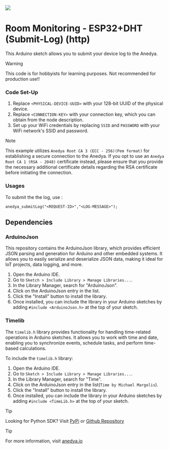 [<img src="https://img.shields.io/badge/Anedya-Documentation-blue?style=for-the-badge">](https://docs.anedya.io?utm_source=github&utm_medium=link&utm_campaign=github-examples&utm_content=esp32)


# Room Monitoring - ESP32+DHT (Submit-Log) (http)



This Arduino sketch allows you to submit your device log to the Anedya.

> [!WARNING]
> This code is for hobbyists for learning purposes. Not recommended for production use!!

### Code Set-Up

1. Replace `<PHYSICAL-DEVICE-UUID>` with your 128-bit UUID of the physical device.
2. Replace `<CONNECTION-KEY>` with your connection key, which you can obtain from the node description.
3. Set up your WiFi credentials by replacing `SSID` and `PASSWORD` with your WiFi network's SSID and password.

> [!NOTE] 
> This example utilizes `Anedya Root CA 3 (ECC - 256)(Pem format)` for establishing a secure connection to the Anedya. If you opt to use an `Anedya Root CA 1 (RSA - 2048)` certificate instead, please ensure that you provide the necessary additional certificate details regarding the RSA certificate before initiating the connection.

### Usages 

To submit the the log, use : 
```
anedya_submitLog("<REQUEST-ID>","<LOG-MESSAGE>");
```


## Dependencies

### ArduinoJson

This repository contains the ArduinoJson library, which provides efficient JSON parsing and generation for Arduino and other embedded systems. It allows you to easily serialize and deserialize JSON data, making it ideal for IoT projects, data logging, and more.

1. Open the Arduino IDE.
2. Go to `Sketch > Include Library > Manage Libraries...`.
3. In the Library Manager, search for "ArduinoJson".
4. Click on the ArduinoJson entry in the list.
5. Click the "Install" button to install the library.
6. Once installed, you can include the library in your Arduino sketches by adding `#include <ArduinoJson.h>` at the top of your sketch.

### Timelib

The `timelib.h` library provides functionality for handling time-related operations in Arduino sketches. It allows you to work with time and date, enabling you to synchronize events, schedule tasks, and perform time-based calculations.

To include the `timelib.h` library:

1. Open the Arduino IDE.
2. Go to `Sketch > Include Library > Manage Libraries...`.
3. In the Library Manager, search for "Time".
4. Click on the ArduinoJson entry in the list(`Time by Michael Margolis`).
5. Click the "Install" button to install the library.
6. Once installed, you can include the library in your Arduino sketches by adding `#include <TimeLib.h>` at the top of your sketch.

> [!TIP]
> Looking for Python SDK? Visit [PyPi](https://pypi.org/project/anedya-dev-sdk/) or [Github Repository](https://github.com/anedyaio/anedya-dev-sdk-pyhton)

>[!TIP]
> For more information, visit [anedya.io](https://anedya.io/?utm_source=github&utm_medium=link&utm_campaign=github-examples&utm_content=esp32)
 